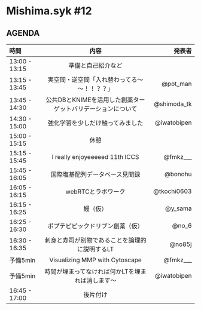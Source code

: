 # Mishima.syk #12


## AGENDA

| 時間 | 内容| 発表者 |
|:------------ |:--------------:| ------------:|
|13:00 - 13:15|準備と自己紹介など||
|13:15 - 13:45|実空間・逆空間「入れ替わってる～～！！？？」|@pot_man|
|13:45 - 14:30|公共DBとKNIMEを活用した創薬ターゲットバリデーションについて|@shimoda_tk|
|14:30 - 15:00| 強化学習を少しだけ触ってみました|@iwatobipen|
|15:00 - 15:15|休憩||
|15:15 - 15:45|I really enjoyeeeeed 11th ICCS |@fmkz___|
|15:45 - 16:05|国際塩基配列データベース見聞録|@bonohu|
|16:05 - 16:15|webRTCとラボワーク|@tkochi0603|
|16:15 - 16:25|鰻（仮）|@y_sama|
|16:25 - 16:30|ポプテピピックドリブン創薬（仮）|@no_6|
|16:30 - 16:35|刺身と寿司が別物であることを論理的に説明するLT|@no85j|
|予備5min|Visualizing MMP with Cytoscape|@fmkz___|
|予備5min|時間が埋まってなければ何かLTを埋まれば消します〜|@iwatobipen|
|16:45 - 17:00|後片付け||
